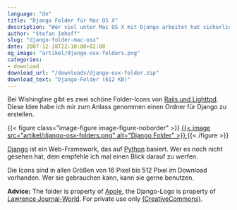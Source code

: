 ```yaml
---
language: "de"
title: "Django Folder für Mac OS X"
description: "Wer viel unter Mac OS X mit Django arbeitet hat sicherlich auch Ordner, in denen die eigenen Projekt-Dateien liegen. Das Django-Ordner-Icon für Mac OS X zum KOSTENLOSEN Download."
author: "Stefan Imhoff"
slug: "django-folder-mac-osx"
date: 2007-12-18T22:10:00+02:00
og_image: "artikel/django-osx-folders.png"
categories:
- download
download_url: "/downloads/django-osx-folder.zip"
download_text: "Django-Folder (612 KB)"
---
```


Bei Wishingline gibt es zwei schöne Folder-Icons von [Rails und Lighttpd](https://scottboms.com/2007/12/railslighttpdiconsforleopard/). Diese Idee habe ich mir zum Anlass genommen einen Ordner für Django zu erstellen.

{{< figure class="image-figure image-figure-noborder" >}}
<a href="/downloads/django-osx-folder.zip">
  {{< image src="artikel/django-osx-folders.png" alt="Django Folder" >}}
</a>
{{< /figure >}}

[Django](https://www.djangoproject.com/) ist ein Web-Framework, das auf [Python](https://www.python.org/ "Python Programming Language -- Official Website") basiert. Wer es noch nicht gesehen hat, dem empfehle ich mal einen Blick darauf zu werfen.

Die Icons sind in allen Größen von 16 Pixel bis 512 Pixel im Download vorhanden. Wer sie gebrauchen kann, kann sie gerne benutzen.

**Advice:** The folder is property of [Apple](https://www.apple.com/ "Apple"), the Django-Logo is property of [Lawrence Journal-World](http://www2.ljworld.com/). For private use only [(CreativeCommons)](https://creativecommons.org/licenses/by-nc-nd/3.0/deed.de "Creative Commons Attribution-Noncommercial-No Derivative Works 3.0 Unported").
